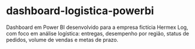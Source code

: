 # dashboard-logistica-powerbi
Dashboard em Power BI desenvolvido para a empresa fictícia Hermex Log, com foco em análise logística: entregas, desempenho por região, status de pedidos, volume de vendas e metas de prazo.
